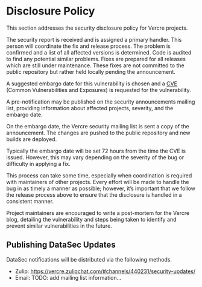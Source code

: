 # Disclosure Policy

This section addresses the security disclosure policy for Vercre projects.

The security report is received and is assigned a primary handler. This person will 
coordinate the fix and release process. The problem is confirmed and a list of all 
affected versions is determined. Code is audited to find any potential similar problems.
Fixes are prepared for all releases which are still under maintenance. These fixes are
not committed to the public repository but rather held locally pending the announcement.

A suggested embargo date for this vulnerability is chosen and a [CVE](https://www.cve.org/) 
(Common Vulnerabilities and Exposures) is requested for the vulnerability.

A pre-notification may be published on the security announcements mailing list, 
providing information about affected projects, severity, and the embargo date.

On the embargo date, the Vercre security mailing list is sent a copy of the
announcement. The changes are pushed to the public repository and new builds are
deployed.

Typically the embargo date will be set 72 hours from the time the CVE is issued. 
However, this may vary depending on the severity of the bug or difficulty in applying a
fix.

This process can take some time, especially when coordination is required with
maintainers of other projects. Every effort will be made to handle the bug in as timely
a manner as possible; however, it’s important that we follow the release process above
to ensure that the disclosure is handled in a consistent manner.

Project maintainers are encouraged to write a post-mortem for the Vercre blog, detailing
the vulnerability and steps being taken to identify and prevent similar vulnerabilities
in the future.

## Publishing DataSec Updates

DataSec notifications will be distributed via the following methods.

- Zulip: <https://vercre.zulipchat.com/#channels/440231/security-updates/>
- Email: TODO: add mailing list information...